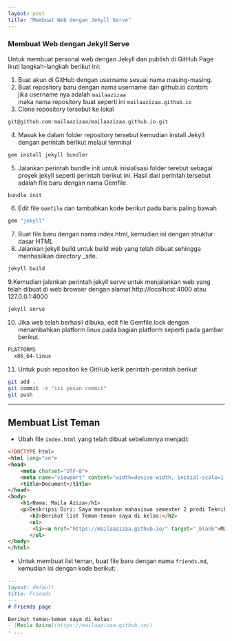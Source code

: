 ```yaml
---
layout: post
title: "Membuat Web dengan Jekyll Serve"
---
```

### Membuat Web dengan Jekyll Serve

Untuk membuat personal web dengan Jekyll dan publish di GitHub Page ikuti langkah-langkah berikut ini:
1. Buat akun di GitHub dengan username sesuai nama masing-masing.
2. Buat repository baru dengan nama username dan github.io contoh: \
jika username nya adalah `mailaazizaa`\
maka nama repository buat seperti ini `mailaazizaa.github.io`
3. Clone repository tersebut ke lokal
```bash
git@github.com:mailaazizaa/mailaazizaa.github.io.git
```
4. Masuk ke dalam folder repository tersebut kemudian install Jekyll dengan perintah berikut melaui terminal
```bash
gem install jekyll bundler
```
5. Jalankan perintah bundle init untuk inisialisasi folder terebut sebagai proyek
  jekyll seperti perintah berikut ini. Hasil dari perintah tersebut adalah file baru
  dengan nama Gemfile.
```bash
bundle init
```

6. Edit file `Gemfile` dan tambahkan kode berikut pada baris paling bawah
```bash
gem "jekyll"
```

7. Buat file baru dengan nama index.html, kemudian isi dengan struktur dasar HTML
8. Jalankan jekyll build untuk build web yang telah dibuat sehingga menhasilkan
  directory _site.
```bash
jekyll build
```
9.Kemudian jalankan perintah jekyll serve untuk menjalankan web yang telah
  dibuat di web browser dengan alamat http://localhost:4000 atau 127.0.0.1:4000
```bash
jekyll serve
```

10. Jika web telah berhasil dibuka, edit file Gemfile.lock dengan menambahkan
  platform linux pada bagian platform seperti pada gambar berikut.
```bash
PLATFORMS
  x86_64-linux
```

11. Untuk push repositori ke GitHub ketik perintah-perintah berikut
```bash
git add .
git commit -m "isi pesan commit"
git push
```

---

## Membuat List Teman
- Ubah file `index.html` yang telah dibuat sebelumnya menjadi:

```html
<!DOCTYPE html>
<html lang="en">
<head>
    <meta charset="UTF-8">
    <meta name="viewport" content="width=device-width, initial-scale=1.0">
    <title>Document</title>
</head>
<body>
    <h1>Nama: Maila Aziza</h1>
    <p>Deskripsi Diri: Saya merupakan mahasiswa semester 2 prodi Teknik Informatika di Politeknik Negeri Lhokseumawe.</p>
       <h2>Berikut list Teman-teman saya di kelas:</h2>
       <ul>
        <li><a href="https://mailaazizaa.github.io/" target="_blank">Maila Aziza</a></li>
       </ul> 
</body>
</html>
```

- Untuk membuat list teman, buat file baru dengan nama `friends.md`, kemudian isi dengan kode berikut:

```markdown
---
layout: default
title: Friends
---
# Friends page

Berikut teman-teman saya di kelas:
- [Maila Aziza](https://mailaazizaa.github.io/)
- ...
```